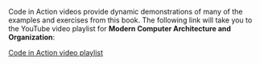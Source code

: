 Code in Action videos provide dynamic demonstrations of many of the examples and exercises from this book. The following link will take you to the YouTube video playlist for **Modern Computer Architecture and Organization**:

[Code in Action video playlist](https://www.youtube.com/playlist?list=PLeLcvrwLe187iRRkhfS-53nQnU3jqZAIh)
